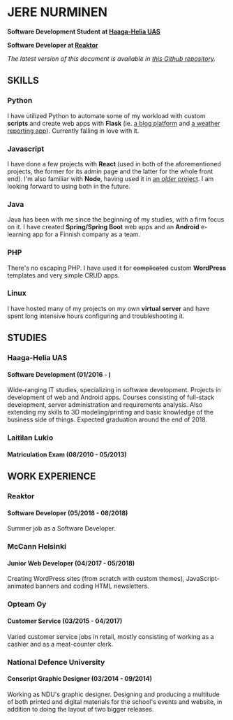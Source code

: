 # JERE NURMINEN
**Software Development Student at [Haaga-Helia UAS](https://www.haaga-helia.fi/)**

**Software Developer at [Reaktor](https://www.reaktor.com)**

*The latest version of this document is available in [this Github repository](https://github.com/JereNurminen/cv).*

## SKILLS

### Python
I have utilized Python to automate some of my workload with custom **scripts** and create web apps with **Flask** (ie. [a blog platform](https://github.com/JereNurminen/blog-platform) and [a weather reporting app](https://github.com/JereNurminen/weather-app)). Currently falling in love with it.

### Javascript
I have done a few projects with **React** (used in both of the aforementioned projects, the former for its admin page and the latter for the whole front end). I'm also familiar with **Node**, having used it in [an *older* project](https://github.com/JereNurminen/nodejs_chat_webapp). I am looking forward to using both in the future.

### Java
Java has been with me since the beginning of my studies, with a firm focus on it. I have created **Spring/Spring Boot** web apps and an **Android** e-learning app for a Finnish company as a team.

### PHP
There's no escaping PHP. I have used it for ~~complicated~~ custom **WordPress** templates and very simple CRUD apps.

### Linux
I have hosted many of my projects on my own **virtual server** and have spent long intensive hours configuring and troubleshooting it.


## STUDIES

### Haaga-Helia UAS

#### Software Development (01/2016 - )
Wide-ranging IT studies, specializing in software development. Projects in development of web and Android apps. Courses consisting of full-stack development, server administration and requirements analysis. Also extending my skills to 3D modeling/printing and basic knowledge of the business side of things. Expected graduation around the end of 2018. 

### Laitilan Lukio

#### Matriculation Exam (08/2010 - 05/2013)


## WORK EXPERIENCE

### Reaktor

#### Software Developer (05/2018 - 08/2018)
Summer job as a Software Developer.

### McCann Helsinki

#### Junior Web Developer (04/2017 - 05/2018)
Creating WordPress sites (from scratch with custom themes), JavaScript-animated banners and coding HTML newsletters. 

### Opteam Oy

#### Customer Service (03/2015 - 04/2017)
Varied customer service jobs in retail, mostly consisting of working as a cashier and as a meat-counter clerk.

### National Defence University

#### Conscript Graphic Designer (03/2014 - 09/2014)
Working as NDU's graphic designer. Designing and producing a multitude of both printed and digital materials for the school's events and website, in addition to doing the layout of two bigger releases.
